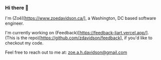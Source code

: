 ### Hi there 👋

I'm (Zoê)[https://www.zoedavidson.ca/], a Washington, DC based software engineer.

I'm currently working on (Feedback)[https://feedback-liart.vercel.app/]. (This is the repo)[https://github.com/zdavidson/feedback], if you'd like to checkout my code.

Feel free to reach out to me at: zoe.a.h.davidson@gmail.com

<!--
**zdavidson/zdavidson** is a ✨ _special_ ✨ repository because its `README.md` (this file) appears on your GitHub profile.

Here are some ideas to get you started:

- 🔭 I’m currently working on ...
- 🌱 I’m currently learning ...
- 👯 I’m looking to collaborate on ...
- 🤔 I’m looking for help with ...
- 💬 Ask me about ...
- 📫 How to reach me: ...
- 😄 Pronouns: ...
- ⚡ Fun fact: ...
-->
